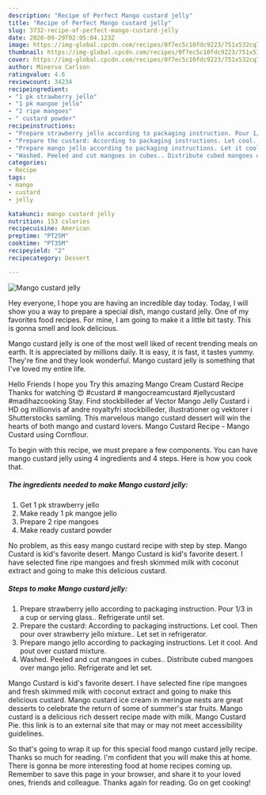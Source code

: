```yaml
---
description: "Recipe of Perfect Mango custard jelly"
title: "Recipe of Perfect Mango custard jelly"
slug: 3732-recipe-of-perfect-mango-custard-jelly
date: 2020-09-29T02:05:04.123Z
image: https://img-global.cpcdn.com/recipes/0f7ec5c10fdc9223/751x532cq70/mango-custard-jelly-recipe-main-photo.jpg
thumbnail: https://img-global.cpcdn.com/recipes/0f7ec5c10fdc9223/751x532cq70/mango-custard-jelly-recipe-main-photo.jpg
cover: https://img-global.cpcdn.com/recipes/0f7ec5c10fdc9223/751x532cq70/mango-custard-jelly-recipe-main-photo.jpg
author: Minerva Carlson
ratingvalue: 4.6
reviewcount: 34234
recipeingredient:
- "1 pk strawberry jello"
- "1 pk mangoe jello"
- "2 ripe mangoes"
- " custard powder"
recipeinstructions:
- "Prepare strawberry jello according to packaging instruction. Pour 1/3 in a cup or serving glass.. Refrigerate until set."
- "Prepare the custard: According to packaging instructions. Let cool. Then pour over strawberry jello mixture.. Let set in refrigerator."
- "Prepare mango jello according to packaging instructions. Let it cool. And pout over custard mixture."
- "Washed. Peeled and cut mangoes in cubes.. Distribute cubed mangoes over mango jello. Refrigerate and let set."
categories:
- Recipe
tags:
- mango
- custard
- jelly

katakunci: mango custard jelly 
nutrition: 153 calories
recipecuisine: American
preptime: "PT25M"
cooktime: "PT35M"
recipeyield: "2"
recipecategory: Dessert

---
```



![Mango custard jelly](https://img-global.cpcdn.com/recipes/0f7ec5c10fdc9223/751x532cq70/mango-custard-jelly-recipe-main-photo.jpg)

Hey everyone, I hope you are having an incredible day today. Today, I will show you a way to prepare a special dish, mango custard jelly. One of my favorites food recipes. For mine, I am going to make it a little bit tasty. This is gonna smell and look delicious.

Mango custard jelly is one of the most well liked of recent trending meals on earth. It is appreciated by millions daily. It is easy, it is fast, it tastes yummy. They're fine and they look wonderful. Mango custard jelly is something that I've loved my entire life.

Hello Friends I hope you Try this amazing Mango Cream Custard Recipe Thanks for watching 😍 #custard # mangocreamcustard #jellycustard #madihazcooking Stay. Find stockbilleder af Vector Mango Jelly Custard i HD og millionvis af andre royaltyfri stockbilleder, illustrationer og vektorer i Shutterstocks samling. This marvelous mango custard dessert will win the hearts of both mango and custard lovers. Mango Custard Recipe - Mango Custard using Cornflour.


To begin with this recipe, we must prepare a few components. You can have mango custard jelly using 4 ingredients and 4 steps. Here is how you cook that.

<!--inarticleads1-->

##### The ingredients needed to make Mango custard jelly:

1. Get 1 pk strawberry jello
1. Make ready 1 pk mangoe jello
1. Prepare 2 ripe mangoes
1. Make ready  custard powder


No problem, as this easy mango custard recipe with step by step. Mango Custard is kid&#39;s favorite desert. Mango Custard is kid&#39;s favorite desert. I have selected fine ripe mangoes and fresh skimmed milk with coconut extract and going to make this delicious custard. 

<!--inarticleads2-->

##### Steps to make Mango custard jelly:

1. Prepare strawberry jello according to packaging instruction. Pour 1/3 in a cup or serving glass.. Refrigerate until set.
1. Prepare the custard: According to packaging instructions. Let cool. Then pour over strawberry jello mixture.. Let set in refrigerator.
1. Prepare mango jello according to packaging instructions. Let it cool. And pout over custard mixture.
1. Washed. Peeled and cut mangoes in cubes.. Distribute cubed mangoes over mango jello. Refrigerate and let set.


Mango Custard is kid&#39;s favorite desert. I have selected fine ripe mangoes and fresh skimmed milk with coconut extract and going to make this delicious custard. Mango custard ice cream in meringue nests are great desserts to celebrate the return of some of summer&#39;s star fruits. Mango custard is a delicious rich dessert recipe made with milk. Mango Custard Pie. this link is to an external site that may or may not meet accessibility guidelines. 

So that's going to wrap it up for this special food mango custard jelly recipe. Thanks so much for reading. I'm confident that you will make this at home. There is gonna be more interesting food at home recipes coming up. Remember to save this page in your browser, and share it to your loved ones, friends and colleague. Thanks again for reading. Go on get cooking!
